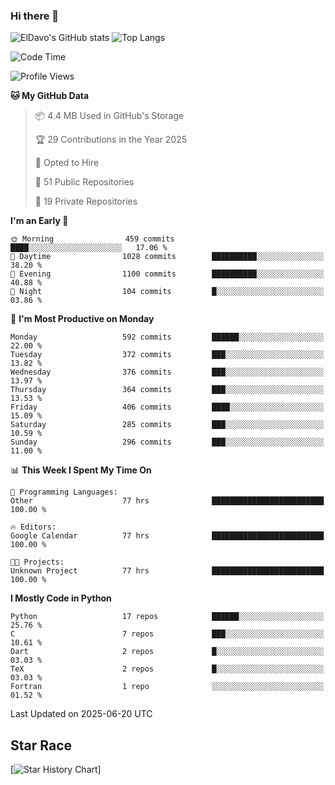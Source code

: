 ### Hi there 👋
![ElDavo's GitHub stats](https://github-readme-stats.vercel.app/api?username=ElDavoo&show_icons=true&theme=chartreuse-dark)
![Top Langs](https://github-readme-stats.vercel.app/api/top-langs/?username=ElDavoo&theme=chartreuse-dark&layout=compact)

<!--START_SECTION:waka-->
![Code Time](http://img.shields.io/badge/Code%20Time-3%2C454%20hrs%2013%20mins-blue)

![Profile Views](http://img.shields.io/badge/Profile%20Views-6-blue)

**🐱 My GitHub Data** 

> 📦 4.4 MB Used in GitHub's Storage 
 > 
> 🏆 29 Contributions in the Year 2025
 > 
> 💼 Opted to Hire
 > 
> 📜 51 Public Repositories 
 > 
> 🔑 19 Private Repositories 
 > 
**I'm an Early 🐤** 

```text
🌞 Morning                459 commits         ████░░░░░░░░░░░░░░░░░░░░░   17.06 % 
🌆 Daytime                1028 commits        ██████████░░░░░░░░░░░░░░░   38.20 % 
🌃 Evening                1100 commits        ██████████░░░░░░░░░░░░░░░   40.88 % 
🌙 Night                  104 commits         █░░░░░░░░░░░░░░░░░░░░░░░░   03.86 % 
```
📅 **I'm Most Productive on Monday** 

```text
Monday                   592 commits         ██████░░░░░░░░░░░░░░░░░░░   22.00 % 
Tuesday                  372 commits         ███░░░░░░░░░░░░░░░░░░░░░░   13.82 % 
Wednesday                376 commits         ███░░░░░░░░░░░░░░░░░░░░░░   13.97 % 
Thursday                 364 commits         ███░░░░░░░░░░░░░░░░░░░░░░   13.53 % 
Friday                   406 commits         ████░░░░░░░░░░░░░░░░░░░░░   15.09 % 
Saturday                 285 commits         ███░░░░░░░░░░░░░░░░░░░░░░   10.59 % 
Sunday                   296 commits         ███░░░░░░░░░░░░░░░░░░░░░░   11.00 % 
```


📊 **This Week I Spent My Time On** 

```text
💬 Programming Languages: 
Other                    77 hrs              █████████████████████████   100.00 % 

🔥 Editors: 
Google Calendar          77 hrs              █████████████████████████   100.00 % 

🐱‍💻 Projects: 
Unknown Project          77 hrs              █████████████████████████   100.00 % 
```

**I Mostly Code in Python** 

```text
Python                   17 repos            ██████░░░░░░░░░░░░░░░░░░░   25.76 % 
C                        7 repos             ███░░░░░░░░░░░░░░░░░░░░░░   10.61 % 
Dart                     2 repos             █░░░░░░░░░░░░░░░░░░░░░░░░   03.03 % 
TeX                      2 repos             █░░░░░░░░░░░░░░░░░░░░░░░░   03.03 % 
Fortran                  1 repo              ░░░░░░░░░░░░░░░░░░░░░░░░░   01.52 % 
```




 Last Updated on 2025-06-20 UTC
<!--END_SECTION:waka-->

## Star Race

[![Star History Chart](https://api.star-history.com/svg?repos=ElDavoo/WhatsApp-Crypt14-Crypt15-Decrypter,ElDavoo/TuringOS,EliteAndroidApps/WhatsApp-Crypt12-Decrypter,KnugiHK/Whatsapp-Chat-Exporter&type=Date)]
